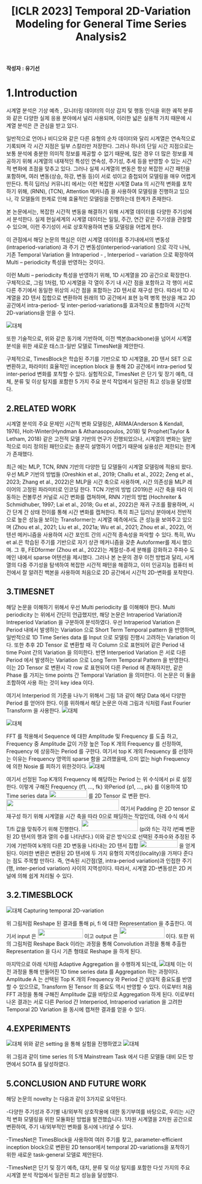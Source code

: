 ﻿---
title:  "[ICLR 2023] Temporal 2D-Variation Modeling for General Time Series Analysis2"
permalink: Temporal_2D_Variation_Modeling_for_General_Time_Series_Analysis2.html
tags: [reviews]
---

**작성자 : 유기선**  

# **1.Introduction**

시계열 분석은 기상 예측 , 모니터링 데이터의 이상 감지 및 행동 인식을 위한 궤적 분류 와 같은 다양한 실제 응용 분야에서 널리 사용되며, 이러한 넓은 실용적 가치 때문에 시계열 분석은 큰 관심을 받고 있다.

일반적으로 언어나 비디오와 같은 다른 유형의 순차 데이터와 달리 시계열은 연속적으로 기록되며 각 시간 지점은 일부 스칼라만 저장한다. 그러나  하나의 단일 시간 지점으로는 보통 분석에 충분한 의미적 정보를 제공할 수 없기 때문에, 많은 경우 더 많은 정보를 제공하기 위해 시계열의 내재적인 특성인 연속성, 주기성, 추세 등을 반영할 수 있는 시간적 변화에 초점을 맞추고 있다. 그러나 실제 시계열의 변동은 항상 복잡한 시간 패턴을 포함하며, 여러 변동(상승, 하강, 변동 등)이 서로 섞이고 중첩되어 모델링을 매우 어렵게 만든다.  특히 딥러닝 커뮤니티 에서는 이런 복잡한 시계열 Data 의 시간적 변화를 포착하기 위해, (RNN), (TCN), Attention 메커니즘 을 사용하여 모델링을 진행하고 있으나,  각 모델들의 한계로 인해 효율적인 모델링을 진행하는데 한계가 존재한다.

본 논문에서는, 복잡한 시간적 변동을 해결하기 위해 시계열 데이터를 다양한 주기성에서 분석한다. 실제 현실세계의 시계열 데이터는 일일,  주간,  연간 같은 주기성을 관찰할 수 있으며,  이런 주기성이 서로 상호작용하여 변동 모델링을 어렵게 한다.

이 관점에서 해당 논문의 핵심은 이런 시계열 데이터를 주기내에서의 변동성 (intraperiod-variation) 과 주기 간 변동성(interperiod-variation) 으로 각각 나눠,  기존 Temporal Variation 을 Intraperiod - , Interperiod – variation 으로 확장하여 Multi – periodicity 특성을 반영하는 것이다.

이런 Multi – periodicity 특성을 반영하기 위해, 1D 시계열을 2D 공간으로 확장한다. 구체적으로, 그림 1처럼, 1D 시계열을 각 열이 주기 내 시간 점을 포함하고 각 행이 서로 다른 주기에서 동일한 위상의 시간 점을 포함하는 2D 텐서로 재구성 한다. 따라서 1D 시계열을 2D 텐서 집합으로 변환하여 원래의 1D 공간에서 표현 능력 병목 현상을 깨고 2D 공간에서 intra-period- 및 inter-period-variations를 효과적으로 통합하여 시간적 2D-variations을 얻을 수 있다.

![대체](https://i.ibb.co/XLt18hp/fig-1.png)

또한 기술적으로, 위와 같은 동기에 기반하여, 이전 백본(backbone)을 넘어서 시계열 분석을 위한 새로운 태스크-일반 모델로 TimesNet을 제안한다.

구체적으로, TimesBlock은 학습된 주기를 기반으로 1D 시계열을, 2D 텐서  SET 으로 변환하고, 파라미터 효율적인 inception block 을 통해 2D 공간에서 intra-period 및 inter-period 변화를 포착할 수 있다. 실험적으로, TimesNet 은 단기 및 장기 예측, 대체, 분류 및 이상 탐지를 포함한 5 가지 주요 분석 작업에서 일관된 최고 성능을 달성했다.

## **2.RELATED WORK**

 시계열 분석의 주요 문제인 시간적 변화 모델링은, ARIMA(Anderson & Kendall, 1976), Holt-Winter(Hyndman & Athanasopoulos, 2018) 및 Prophet(Taylor & Letham, 2018) 같은 고전적 모델 기반의 연구가 진행되었으나,  시계열의 변화는 일반적으로 미리 정의된 패턴으로는 충분히 설명하기 어렵기 때문에 실용성은 제한되는 한계가 존재했다.

 최근 에는 MLP, TCN, RNN 기반의 다양한 딥 모델들이 시계열 모델링에 적용되 왔다.  우선 MLP 기반의 방법들 (Oreshkin et al., 2019; Challu et al., 2022; Zeng et al., 2023; Zhang et al., 2022)은 MLP을 시간 축으로 사용하며, 시간 의존성을 MLP 레이어의 고정된 파라미터로 인코딩 한다. TCN 기반의 방법 (2019)은 시간 축을 따라 이동하는 컨볼루션 커널로 시간 변화를 캡쳐하며, RNN 기반의 방법 (Hochreiter & Schmidhuber, 1997; Lai et al., 2018; Gu et al., 2022)은 재귀 구조를 활용하며, 시간 단계 간 상태 전이를 통해 시간 변화를 캡쳐한다. 특히 최근 딥러닝 분야에서 전반적으로 높은 성능을 보이는 Transformer는 시계열 예측에서도 큰 성능을 보여주고 있으며 (Zhou et al., 2021; Liu et al., 2021a; Wu et al., 2021; Zhou et al., 2022), 어텐션 메커니즘을 사용하여 시간 포인트 간의 시간적 종속성을 파악할 수 있다. 특히, Wu et al.은 학습된 주기를 기반으로 자기 상관 메커니즘을 갖춘 Autoformer를 제시 했으며. 그 후, FEDformer (Zhou et al., 2022)는 계절성-추세 분해를 강화하고 주파수 도메인 내에서 sparse 어텐션을 제시했다. 그러나 본 논문의 경우 이전 방법과 달리, 시계열의 다중 주기성을 탐색하여 복잡한 시간적 패턴을 해결하고, 이미 인공지능 컴퓨터 비전에서 잘 알려진 백본을 사용하여 처음으로 2D 공간에서 시간적 2D-변화를 포착한다.

## **3.TIMESNET**

해당 논문을 이해하기 위해서 우선 Multi periodicity 를 이해해야 한다. Multi periodicity 는 위에서 간단히 언급했지만, 해당 논문은 Intraperiod Variation과 Intreperiod Variation 을 구분하여 분석하였다. 우선 Intraperiod Variation 은 Period 내에서 발생하는 Variation 으로 Short Term Temporal pattern 을 반영하며,  일반적으로 1D Time Series data 를 Input 으로 모델링 진행시 고려하는 Variation 이다.  또한 추후 2D Tensor 로 변환할 때 각 Column 으로 표현되어 같은 Period 내 time Point 간의 Variation 을 의미한다.  반면 Interperiod Variation 은 서로 다른 Period 에서 발생하는 Variation 으로 Long Term Temporal Pattern 을 반영한다.  이는 2D  Tensor 로 변환시 각 row 로 표현되어 다른 Period 에 존재하지만,  같은 Phase 를 가지는 time points 간 Temporal Variation 을 의미한다.  이 논문은 이 둘을  조합하여 사용 하는 것이 key idea 이다.

여기서 Interperiod 의 기준을 나누기 위해서 그림 1과 같이 해당 Data 에서 다양한 Period 를 얻어야 한다.  이를 위하해서 해당 논문은 아래 그림과 식처럼 Fast Fourier Transform 을 사용한다.
![대체](https://i.ibb.co/sV7HDkg/fig-2.png)

![대체](https://i.ibb.co/ph2FGQW/fig-3.png)

FFT 를 적용해서 Sequence 에 대한 Amplitude 및 Frequency 를 도출 하고, Frequency 중 Amplitude 값이 가장 높은 Top K 개의 Frequency 를 선정하여, Frequency 에 상응하는 Period 를 구한다.  여기서 top K 개의 Frequency 를 선정하는 이유는 Frequency 영역의 sparse 함을 고려했을때,  으미 없는 high Frequency 에 의한 Nosie 를 피하기 위한것이다.
![대체](https://i.ibb.co/JzfM3cw/fig-4.png)

여기서 선정된 Top K개의 Frequency 에 해당하는 Period 는 위 수식에서 pi 로 설정한다.  이렇게 구해진 Frequency {f1, ..., fk} 와Period  {p1, ..., pk} 를 이용하여 1D Time series data 
<img src="https://i.ibb.co/FBm7rPm/fig-5.png " width="101" height="20"/> 를 2D Tensor 로 변환 한다.
<img src="https://i.ibb.co/qn0hS2d/fig-6.png" width="300" height="30"/> 
여기서 Padding 은 2D tensor 로 재구성 하기 위해 시계열을 시간 축을 따라 0으로 패딩하는 작업인데,  아래 수식 에서 T/fi 값을 맞춰주기 위해 진행한다.
<img src="https://i.ibb.co/b1ZxjGp/fig-7.png" width="150" height="30"/>
(pi와 fi는 각각 i번째 변환된 2D 텐서의 행과 열의 수를 나타낸다.)
이와 같은 방식으로 선택된 주파수와 추정된 주기에 기반하여 k개의 다른 2D 변동을 나타내는 2D 텐서 집합  <img src="https://i.ibb.co/VYpv3nK/fig-8.png" width="101" height="20"/>  을 얻게 된다.
이러한 변환은 변환된 2D 텐서에 두 가지 유형의 지역성(locality)을 가져다 준다는 점도 주목할 만하다. 즉, 연속된 시간점(열, intra-period variation)과 인접한 주기(행, inter-period variation) 사이의 지역성이다. 따라서, 시계열 2D-변동성은 2D 커널에 의해 쉽게 처리될 수 있다.



## **3.2.TIMESBLOCK**
![대체](https://i.ibb.co/wQkhLbk/fig-9.png)
Capturing temporal 2D-variation

위 그림처럼 Reshape 된 결과를 통해 pi, fi 에 대한 Representation 을 추출한다.  여기서 input 은 <img src="https://i.ibb.co/HdhBC5K/fig-10.png" width="120" height="25"/> 이고 output 은 <img src="https://i.ibb.co/gMkhr4J/fig-11.png" width="120" height="30"/> 이다.  또한 위의 그림처럼 Reshape Back 이라는 과정을 통해 Convolution 과정을 통해 추출한 Representation 을 다시 기존 형태로 Reshape 을 하게 된다. 

마지막으로 아래 식처럼 Adaptive Aggregation 을 수행하게 되는데,
![대체](https://i.ibb.co/cXsM4Np/fig-12.png)
이는 이전 과정을 통해 만들어진 1D time series data 를 Aggregation 하는 과정이다. Amplitude A 는 선택된 Top K 개의 Frequency 와 Period 간 상대적 중요도를 반영할 수 있으므로, Transform 된 Tensor 의 중요도 역시 반영할 수 있다.  이로부터 처음 FFT 과정을 통해 구해진 Amplitude 값을 바탕으로 Aggregation 하게 된다.  이로부터 나온 결과는 서로 다른 Period 간 Interperiod, Intraperiod variation 을 고려한 Temporal 2D Variation 을 동시에 캡쳐한 결과를 얻을 수 있다.


## **4.EXPERIMENTS**
![대체](https://i.ibb.co/YNP1rS9/fig-13.png)
위와 같은 setting 을 통해 실험을 진행하였고
![대체](https://i.ibb.co/FmBr4Qj/fig-14.png)

위 그림과 같이 time series 의 5개 Mainstream Task 에서 다른  모델들 대비 모든 방면에서 SOTA 를 달성하였다.


## **5.CONCLUSION AND FUTURE WORK**

해당 논문의 novelty 는 다음과 같이 3가지로 요약된다.

-다양한 주기성과 주기별 내/외부적 상호작용에 대한 동기부여를 바탕으로, 우리는 시간적 변화 모델링을 위한 모듈화된 방법을 발견했습니다. 1차원 시계열을 2차원 공간으로 변환하여, 주기 내/외부적인 변화를 동시에 나타낼 수 있다.

-TimesNet은 TimesBlock을 사용하여 여러 주기를 찾고, parameter-efficient inception block으로 변환된 2D tensor에서 temporal 2D-variations을 포착하기 위한 새로운 task-general 모델로 제안된다.

-TimesNet은 단기 및 장기 예측, 대치, 분류 및 이상 탐지를 포함한 다섯 가지의 주요 시계열 분석 작업에서 일관된 최고 성능을 달성했다.



